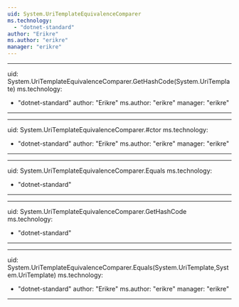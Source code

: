 ```yaml
---
uid: System.UriTemplateEquivalenceComparer
ms.technology: 
  - "dotnet-standard"
author: "Erikre"
ms.author: "erikre"
manager: "erikre"
---
```


---
uid: System.UriTemplateEquivalenceComparer.GetHashCode(System.UriTemplate)
ms.technology: 
  - "dotnet-standard"
author: "Erikre"
ms.author: "erikre"
manager: "erikre"
---

---
uid: System.UriTemplateEquivalenceComparer.#ctor
ms.technology: 
  - "dotnet-standard"
author: "Erikre"
ms.author: "erikre"
manager: "erikre"
---

---
uid: System.UriTemplateEquivalenceComparer.Equals
ms.technology: 
  - "dotnet-standard"
---

---
uid: System.UriTemplateEquivalenceComparer.GetHashCode
ms.technology: 
  - "dotnet-standard"
---

---
uid: System.UriTemplateEquivalenceComparer.Equals(System.UriTemplate,System.UriTemplate)
ms.technology: 
  - "dotnet-standard"
author: "Erikre"
ms.author: "erikre"
manager: "erikre"
---
